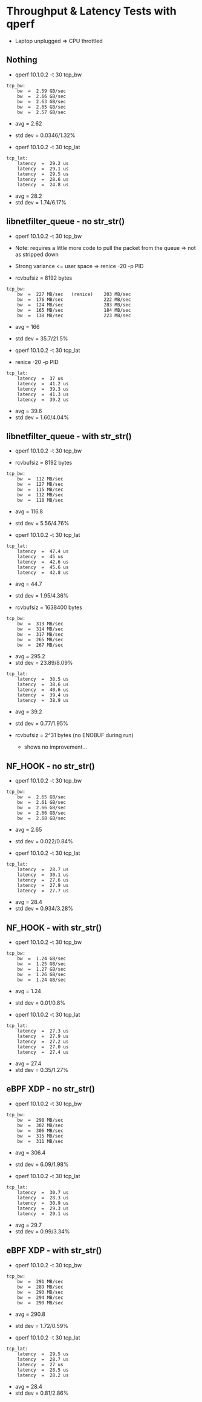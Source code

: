 # Throughput & Latency Tests with qperf

- Laptop unplugged => CPU throttled

## Nothing
- qperf 10.1.0.2 -t 30 tcp_bw

```
tcp_bw:
    bw  =  2.59 GB/sec
    bw  =  2.66 GB/sec
    bw  =  2.63 GB/sec
    bw  =  2.65 GB/sec
    bw  =  2.57 GB/sec
```

- avg = 2.62
- std dev = 0.0346/1.32%

- qperf 10.1.0.2 -t 30 tcp_lat
```
tcp_lat:
    latency  =  29.2 us
    latency  =  29.1 us
    latency  =  29.5 us
    latency  =  28.6 us
    latency  =  24.8 us
```

- avg = 28.2
- std dev = 1.74/6.17%

## libnetfilter_queue - no str_str()
- qperf 10.1.0.2 -t 30 tcp_bw
- Note: requires a little more code to pull the packet from the queue => not as stripped down
- Strong variance <= user space => renice -20 -p PID

- rcvbufsiz = 8192 bytes
```
tcp_bw:
    bw  =  227 MB/sec   (renice)    203 MB/sec
    bw  =  176 MB/sec               222 MB/sec
    bw  =  124 MB/sec               283 MB/sec
    bw  =  165 MB/sec               184 MB/sec
    bw  =  138 MB/sec               223 MB/sec
```

- avg = 166
- std dev = 35.7/21.5%

- qperf 10.1.0.2 -t 30 tcp_lat
- renice -20 -p PID

```
tcp_lat:
    latency  =  37 us
    latency  =  41.2 us
    latency  =  39.3 us
    latency  =  41.3 us
    latency  =  39.2 us
```

- avg = 39.6
- std dev = 1.60/4.04%

## libnetfilter_queue - with str_str()
- qperf 10.1.0.2 -t 30 tcp_bw

- rcvbufsiz = 8192 bytes
```
tcp_bw:
    bw  =  112 MB/sec
    bw  =  127 MB/sec
    bw  =  115 MB/sec
    bw  =  112 MB/sec
    bw  =  118 MB/sec
```

- avg = 116.8
- std dev = 5.56/4.76%

- qperf 10.1.0.2 -t 30 tcp_lat

```
tcp_lat:
    latency  =  47.4 us
    latency  =  45 us
    latency  =  42.6 us
    latency  =  45.6 us
    latency  =  42.8 us
```

- avg = 44.7
- std dev = 1.95/4.36%

- rcvbufsiz = 1638400 bytes
```
tcp_bw:
    bw  =  313 MB/sec
    bw  =  314 MB/sec
    bw  =  317 MB/sec
    bw  =  265 MB/sec
    bw  =  267 MB/sec
```

- avg = 295.2
- std dev = 23.89/8.09%

```
tcp_lat:
    latency  =  38.5 us
    latency  =  38.6 us
    latency  =  40.6 us
    latency  =  39.4 us
    latency  =  38.9 us
```

- avg = 39.2
- std dev = 0.77/1.95%

- rcvbufsiz = 2^31 bytes (no ENOBUF during run)
    - shows no improvement...


## NF_HOOK - no str_str()
- qperf 10.1.0.2 -t 30 tcp_bw
```
tcp_bw:
    bw  =  2.65 GB/sec
    bw  =  2.61 GB/sec
    bw  =  2.66 GB/sec
    bw  =  2.66 GB/sec
    bw  =  2.68 GB/sec
```

- avg = 2.65
- std dev = 0.022/0.84%

- qperf 10.1.0.2 -t 30 tcp_lat
```
tcp_lat:
    latency  =  28.7 us
    latency  =  30.1 us
    latency  =  27.6 us
    latency  =  27.9 us
    latency  =  27.7 us
```

- avg = 28.4
- std dev = 0.934/3.28%

## NF_HOOK - with str_str()
- qperf 10.1.0.2 -t 30 tcp_bw
```
tcp_bw:
    bw  =  1.24 GB/sec
    bw  =  1.25 GB/sec
    bw  =  1.27 GB/sec
    bw  =  1.26 GB/sec
    bw  =  1.24 GB/sec
```

- avg = 1.24
- std dev = 0.01/0.8%

- qperf 10.1.0.2 -t 30 tcp_lat
```
tcp_lat:
    latency  =  27.3 us
    latency  =  27.9 us
    latency  =  27.2 us
    latency  =  27.0 us
    latency  =  27.4 us
```

- avg = 27.4
- std dev = 0.35/1.27%

## eBPF XDP - no str_str()
- qperf 10.1.0.2 -t 30 tcp_bw
```
tcp_bw:
    bw  =  298 MB/sec
    bw  =  302 MB/sec
    bw  =  306 MB/sec
    bw  =  315 MB/sec
    bw  =  311 MB/sec
```

- avg = 306.4
- std dev = 6.09/1.98%

- qperf 10.1.0.2 -t 30 tcp_lat
```
tcp_lat:
    latency  =  30.7 us
    latency  =  28.3 us
    latency  =  30.9 us
    latency  =  29.3 us
    latency  =  29.1 us
```

- avg = 29.7
- std dev = 0.99/3.34%

## eBPF XDP - with str_str()
- qperf 10.1.0.2 -t 30 tcp_bw
```
tcp_bw:
    bw  =  291 MB/sec
    bw  =  289 MB/sec
    bw  =  290 MB/sec
    bw  =  294 MB/sec
    bw  =  290 MB/sec
```

- avg = 290.8
- std dev = 1.72/0.59%

- qperf 10.1.0.2 -t 30 tcp_lat
```
tcp_lat:
    latency  =  29.5 us
    latency  =  28.7 us
    latency  =  27 us
    latency  =  28.5 us
    latency  =  28.2 us
```

- avg = 28.4
- std dev = 0.81/2.86%
